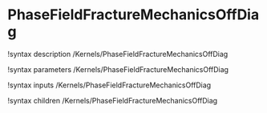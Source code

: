 <!-- MOOSE Documentation Stub: Remove this when content is added. -->

# PhaseFieldFractureMechanicsOffDiag
!syntax description /Kernels/PhaseFieldFractureMechanicsOffDiag

!syntax parameters /Kernels/PhaseFieldFractureMechanicsOffDiag

!syntax inputs /Kernels/PhaseFieldFractureMechanicsOffDiag

!syntax children /Kernels/PhaseFieldFractureMechanicsOffDiag
